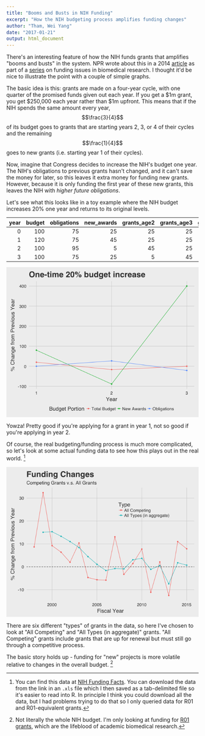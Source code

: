 ```yaml
---
title: "Booms and Busts in NIH Funding"
excerpt: "How the NIH budgeting process amplifies funding changes"
author: "Tham, Wei Yang"
date: "2017-01-21"
output: html_document
---
```






There's an interesting feature of how the NIH funds grants that amplifies "booms and busts" in the system. NPR wrote about this in a 2014 [article](http://www.npr.org/sections/health-shots/2014/09/24/351142702/after-the-nih-funding-euphoria-comes-the-hangover) as part of a [series](http://www.npr.org/series/347129694/science-squeezed) on funding issues in biomedical research. I thought it'd be nice to illustrate the point with a couple of simple graphs. 

The basic idea is this: grants are made on a four-year cycle, with one quarter of the promised funds given out each year. If you get a \$1m grant, you get \$250,000 each year rather than \$1m upfront. This means that if the NIH spends the same amount every year, $$\frac{3}{4}$$ of its budget goes to grants that are starting years 2, 3, or 4 of their cycles and the remaining $$\frac{1}{4}$$ goes to new grants (i.e. starting year 1 of their cycles). 

Now, imagine that Congress decides to increase the NIH's budget one year. The NIH's obligations to previous grants hasn't changed, and it can't save the money for later, so this leaves it extra money for funding new grants. However, because it is only funding the first year of these new grants, this leaves the NIH with *higher future obligations*.

Let's see what this looks like in a toy example where the NIH budget increases 20% one year and returns to its original levels.


| year| budget| obligations| new_awards| grants_age2| grants_age3| grants_age4|
|----:|------:|-----------:|----------:|-----------:|-----------:|-----------:|
|    0|    100|          75|         25|          25|          25|          25|
|    1|    120|          75|         45|          25|          25|          25|
|    2|    100|          95|          5|          45|          25|          25|
|    3|    100|          75|         25|           5|          45|          25|

<img src="/figs/2017-01-21-nih_booms_busts/unnamed-chunk-2-1.png" title="center" alt="center" style="display: block; margin: auto;" />

Yowza! Pretty good if you're applying for a grant in year 1, not so good if you're applying in year 2. 

Of course, the real budgeting/funding process is much more complicated, so let's look at some actual funding data to see how this plays out in the real world. [^1] 

[^1]: You can find this data at [NIH Funding Facts](https://report.nih.gov/fundingfacts/fundingfacts.aspx). You can download the data from the link in an `.xls` file which I then saved as a tab-delimited file so it's easier to read into R. In principle I think you could download all the data, but I had problems trying to do that so I only queried data for R01 and R01-equivalent grants.

<img src="/figs/2017-01-21-nih_booms_busts/unnamed-chunk-3-1.png" title="center" alt="center" style="display: block; margin: auto;" />

There are six different "types" of grants in the data, so here I've chosen to look at "All Competing" and "All Types (in aggregate)" grants. "All Competing" grants include grants that are up for renewal but must still go through a competitive process. 

The basic story holds up - funding for "new" projects is more volatile relative to changes in the overall budget. [^2]

[^2]: Not literally the whole NIH budget. I'm only looking at funding for [R01 grants](https://grants.nih.gov/grants/funding/r01.htm), which are the lifeblood of academic biomedical research.

